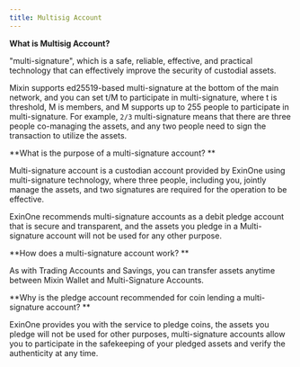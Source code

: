 ```yaml
---
title: Multisig Account
---
```




**What is Multisig Account?**

"multi-signature", which is a safe, reliable, effective, and practical technology that can effectively improve the security of custodial assets.

Mixin supports ed25519-based multi-signature at the bottom of the main network, and you can set t/M to participate in multi-signature, where t is threshold, M is members, and M supports up to 255 people to participate in multi-signature. For example, `2/3` multi-signature means that there are three people co-managing the assets, and any two people need to sign the transaction to utilize the assets.

**What is the purpose of a multi-signature account? **

Multi-signature account is a custodian account provided by ExinOne using multi-signature technology, where three people, including you, jointly manage the assets, and two signatures are required for the operation to be effective.

ExinOne recommends multi-signature accounts as a debit pledge account that is secure and transparent, and the assets you pledge in a Multi-signature account will not be used for any other purpose.



**How does a multi-signature account work? **

As with Trading Accounts and Savings, you can transfer assets anytime between Mixin Wallet and Multi-Signature Accounts.



**Why is the pledge account recommended for coin lending a multi-signature account? **

ExinOne provides you with the service to pledge coins, the assets you pledge will not be used for other purposes, multi-signature accounts allow you to participate in the safekeeping of your pledged assets and verify the authenticity at any time.

